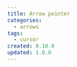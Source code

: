 ```yaml
---
title: Arrow pointer
categories:
  - arrows
tags:
  - cursor
created: 0.10.0
updated: 1.0.0
---
```

